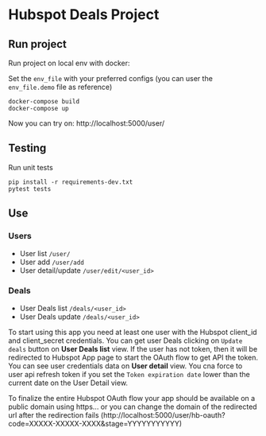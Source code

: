 # Hubspot Deals Project

## Run project
Run project on local env with docker:

Set the `env_file` with your preferred configs (you can user the `env_file.demo` file as reference)
```
docker-compose build
docker-compose up
```

Now you can try on: http://localhost:5000/user/

## Testing
Run unit tests

```
pip install -r requirements-dev.txt
pytest tests
```

## Use

### Users

- User list `/user/`
- User add `/user/add`
- User detail/update `/user/edit/<user_id>`

### Deals
 
- User Deals list `/deals/<user_id>`
- User Deals update `/deals/<user_id>`


To start using this app you need at least one user with the Hubspot client_id and client_secret credentials.
You can get user Deals clicking on `Update deals` button on **User Deals list** view.
If the user has not token, then it will be redirected to Hubspot App page to start the OAuth flow to get API the token.
You can see user credentials data on **User detail** view.
You cna force to user api refresh token if you set the `Token expiration date` lower than the current date on the User Detail view.

To finalize the entire Hubspot OAuth flow your app should be available on a public domain using https... or you can change the domain of the redirected url after the redirection fails (http://localhost:5000/user/hb-oauth?code=XXXXX-XXXXX-XXXX&stage=YYYYYYYYYYY)